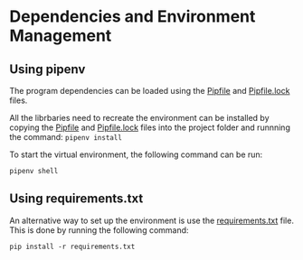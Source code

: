 # Dependencies and Environment Management

## Using pipenv

The program dependencies can be loaded using the [Pipfile](https://github.com/BuzzKanga/MLZoomcamp-2023-Mid-Term-Project/blob/main/Pipfile) and [Pipfile.lock](https://github.com/BuzzKanga/MLZoomcamp-2023-Mid-Term-Project/blob/main/Pipfile.lock) files.

All the librbaries need to recreate the environment can be installed by copying the [Pipfile](https://github.com/BuzzKanga/MLZoomcamp-2023-Mid-Term-Project/blob/main/Pipfile) and [Pipfile.lock](https://github.com/BuzzKanga/MLZoomcamp-2023-Mid-Term-Project/blob/main/Pipfile.lock) files into the project folder and runnning the command:
`pipenv install`



To start the virtual environment, the following command can be run:

`pipenv shell`

## Using requirements.txt

An alternative way to set up the environment is use the [requirements.txt](https://github.com/BuzzKanga/MLZoomcamp-2023-Mid-Term-Project/blob/main/requitements.txt) file.
This is done by running the following command:


`pip install -r requirements.txt`


